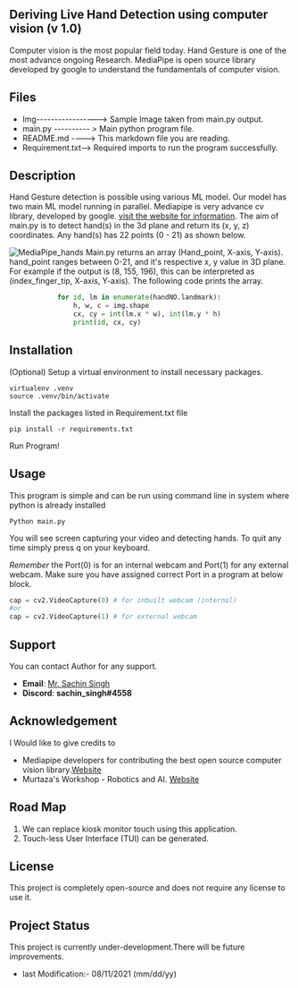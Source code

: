 ## Deriving Live Hand Detection using computer vision (v 1.0)
Computer vision is the most popular field today. 
Hand Gesture is one of the most advance ongoing Research. 
MediaPipe is open source library developed by google to understand the 
fundamentals of computer vision.

## Files
- Img-----------------> Sample Image taken from main.py output.
- main.py ---------- > Main python program file.
- README.md ----> This markdown file you are reading.
- Requirement.txt--> Required imports to run the program successfully.

## Description
Hand Gesture detection is possible using various ML model.
Our model has two main ML model running in parallel. 
Mediapipe is very advance cv library, developed by google.
[ visit the website for information](https://google.github.io/mediapipe/solutions/hands.html "Mediapipe Hands"). 
The aim of main.py is to detect hand(s) in the 3d plane and return its (x, y, z) coordinates.
Any hand(s) has 22 points (0 - 21) as shown below.

![MediaPipe_hands](https://google.github.io/mediapipe/images/mobile/hand_landmarks.png)
Main.py returns an array (Hand_point, X-axis, Y-axis). 
hand_point ranges between 0-21, and it's respective x, y value in 3D plane.
For example if the output is (8, 155, 196), this can be interpreted as 
(index_finger_tip, X-axis, Y-axis).
The following code prints the array.
``` python
            for id, lm in enumerate(handNO.landmark):
                h, w, c = img.shape
                cx, cy = int(lm.x * w), int(lm.y * h)
                print(id, cx, cy)
```
## Installation
(Optional) Setup a virtual environment to install necessary packages.
``` commandline
virtualenv .venv
source .venv/bin/activate
```
Install the packages listed in Requirement.txt file
```shell
pip install -r requirements.txt
```
Run Program!

## Usage
This program is simple and can be run using command line in system where python is already installed
```shell
Python main.py
```
You will see screen capturing your video and detecting hands. 
To quit any time simply press q on your keyboard.

_Remember_ the Port(0) is for an internal webcam and Port(1) for any external webcam. Make sure you have assigned
correct Port in a program at below block.
```python
cap = cv2.VideoCapture(0) # for inbuilt webcam (internal)
#or
cap = cv2.VideoCapture(1) # for external webcam
```
## Support
You can contact Author for any support.
* __Email__: [Mr. Sachin Singh](mailto:sachinsinghcad@gmail.com?subject=[GitHub]%20Source%20Han%20Sans)
* __Discord__: **sachin_singh#4558**

## Acknowledgement 
I Would like to give credits to 
* Mediapipe developers for contributing the best open source computer vision library.[Website](https://google.github.io/mediapipe/)
* Murtaza's Workshop - Robotics and AI. [Website](https://www.computervision.zone/courses/hand-tracking/
)
 ## Road Map
1. We can replace kiosk monitor touch using this application.
2. Touch-less User Interface (TUI) can be generated.

## License
This project is completely open-source and does not require any license to use it.

## Project Status
This project is currently under-development.There will be future improvements. 
* last Modification:- 08/11/2021 (mm/dd/yy)